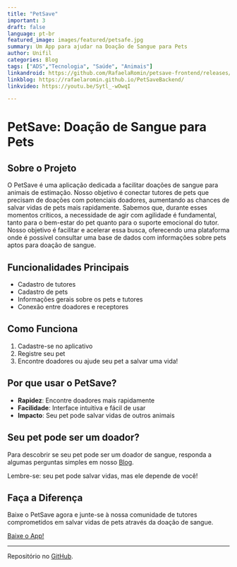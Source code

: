 ```yaml
---
title: "PetSave"
important: 3
draft: false
language: pt-br
featured_image: images/featured/petsafe.jpg
summary: Um App para ajudar na Doação de Sangue para Pets
author: Unifil
categories: Blog
tags: ["ADS","Tecnologia", "Saúde", "Animais"]
linkandroid: https://github.com/RafaelaRomin/petsave-frontend/releases/download/v1.0/app-release.apk
linkblog: https://rafaelaromin.github.io/PetSaveBackend/
linkvideo: https://youtu.be/Sytl_-wOwqI

---
```


# PetSave: Doação de Sangue para Pets 

## Sobre o Projeto

O PetSave é uma aplicação dedicada a facilitar doações de sangue para animais de estimação. Nosso objetivo é conectar tutores de pets que precisam de doações com potenciais doadores, aumentando as chances de salvar vidas de pets mais rapidamente. Sabemos que, durante esses momentos críticos, a necessidade de agir com agilidade é fundamental, tanto para o bem-estar do pet quanto para o suporte emocional do tutor.
Nosso objetivo é facilitar e acelerar essa busca, oferecendo uma plataforma onde é possível consultar uma base de dados com informações sobre pets aptos para doação de sangue. 

## Funcionalidades Principais

- Cadastro de tutores
- Cadastro de pets
- Informações gerais sobre os pets e tutores
- Conexão entre doadores e receptores

## Como Funciona

1. Cadastre-se no aplicativo
2. Registre seu pet
3. Encontre doadores ou ajude seu pet a salvar uma vida!

## Por que usar o PetSave?

- **Rapidez**: Encontre doadores mais rapidamente
- **Facilidade**: Interface intuitiva e fácil de usar
- **Impacto**: Seu pet pode salvar vidas de outros animais

## Seu pet pode ser um doador?

Para descobrir se seu pet pode ser um doador de sangue, responda a algumas perguntas simples em nosso [Blog](https://rafaelaromin.github.io/PetSaveBackend/). 

Lembre-se: seu pet pode salvar vidas, mas ele depende de você!

## Faça a Diferença

Baixe o PetSave agora e junte-se à nossa comunidade de tutores comprometidos em salvar vidas de pets através da doação de sangue.

[Baixe o App!](https://github.com/RafaelaRomin/petsave-frontend/releases/download/v1.0/app-release.apk) 

---

Repositório no [GitHub](https://rafaelaromin.github.io/PetSaveBackend/).